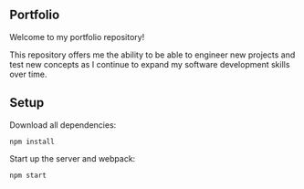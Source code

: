 Portfolio
---

Welcome to my portfolio repository!

This repository offers me the ability to be able to engineer new projects and test new concepts as I continue to expand my software development skills over time.


Setup
---

Download all dependencies:

```
npm install
```

Start up the server and webpack:

```
npm start
```